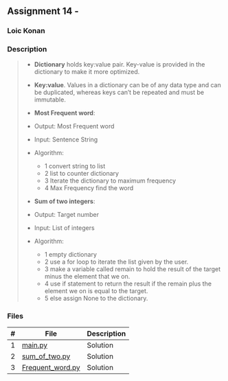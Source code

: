 ## Assignment 14 -

### Loic Konan

### Description

> - **Dictionary** holds key:value pair. Key-value is provided in the dictionary to make it more optimized.
> - **Key:value**. Values in a dictionary can be of any data type and can be duplicated, whereas keys can’t be repeated and must be immutable.
>
> - **Most Frequent word**:
>
> - Output: Most Frequent word  
> - Input: Sentence String
>
> - Algorithm:
>   - 1 convert string to list
>   - 2 list to counter dictionary
>   - 3 Iterate the dictionary to maximum frequency
>   - 4 Max Frequency find the word
>
> - **Sum of two integers**:
>
> - Output: Target number  
> - Input: List of integers
>
> - Algorithm:
>   - 1 empty dictionary
>   - 2 use a for loop to iterate the list given by the user.
>   - 3 make a variable called remain to hold the result of the target minus the element that we on.
>   - 4 use if statement to return the result if the remain plus the element we on is equal to the target.
>   - 5 else assign None to the dictionary.
>
>

### Files

|   #   | File                                 | Description |
| :---: | ------------------------------------ | ----------- |
|   1   | [main.py](main.py)                   | Solution    |
|   2   | [sum_of_two.py](sum_of_two.py)       | Solution    |
|   3   | [Frequent_word.py](Frequent_word.py) | Solution    |
